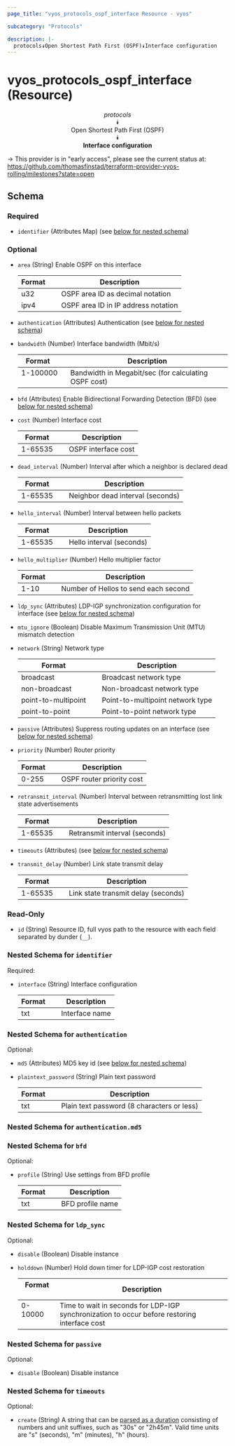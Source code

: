 ```yaml
---
page_title: "vyos_protocols_ospf_interface Resource - vyos"

subcategory: "Protocols"

description: |- 
  protocols⯯Open Shortest Path First (OSPF)⯯Interface configuration
---
```


# vyos_protocols_ospf_interface (Resource)
<center>

*protocols*  
⯯  
Open Shortest Path First (OSPF)  
⯯  
**Interface configuration**


</center>

-> This provider is in "early access", please see the current status at: https://github.com/thomasfinstad/terraform-provider-vyos-rolling/milestones?state=open

## Schema

### Required

- `identifier` (Attributes Map) (see [below for nested schema](#nestedatt--identifier))

### Optional

- `area` (String) Enable OSPF on this interface

    |Format  &emsp;|Description                          |
    |----------|---------------------------------------|
    |u32     &emsp;|OSPF area ID as decimal notation     |
    |ipv4    &emsp;|OSPF area ID in IP address notation  |
- `authentication` (Attributes) Authentication (see [below for nested schema](#nestedatt--authentication))
- `bandwidth` (Number) Interface bandwidth (Mbit/s)

    |Format    &emsp;|Description                                           |
    |------------|--------------------------------------------------------|
    |1-100000  &emsp;|Bandwidth in Megabit/sec (for calculating OSPF cost)  |
- `bfd` (Attributes) Enable Bidirectional Forwarding Detection (BFD) (see [below for nested schema](#nestedatt--bfd))
- `cost` (Number) Interface cost

    |Format   &emsp;|Description          |
    |-----------|-----------------------|
    |1-65535  &emsp;|OSPF interface cost  |
- `dead_interval` (Number) Interval after which a neighbor is declared dead

    |Format   &emsp;|Description                       |
    |-----------|------------------------------------|
    |1-65535  &emsp;|Neighbor dead interval (seconds)  |
- `hello_interval` (Number) Interval between hello packets

    |Format   &emsp;|Description               |
    |-----------|----------------------------|
    |1-65535  &emsp;|Hello interval (seconds)  |
- `hello_multiplier` (Number) Hello multiplier factor

    |Format  &emsp;|Description                           |
    |----------|----------------------------------------|
    |1-10    &emsp;|Number of Hellos to send each second  |
- `ldp_sync` (Attributes) LDP-IGP synchronization configuration for interface (see [below for nested schema](#nestedatt--ldp_sync))
- `mtu_ignore` (Boolean) Disable Maximum Transmission Unit (MTU) mismatch detection
- `network` (String) Network type

    |Format               &emsp;|Description                       |
    |-----------------------|------------------------------------|
    |broadcast            &emsp;|Broadcast network type            |
    |non-broadcast        &emsp;|Non-broadcast network type        |
    |point-to-multipoint  &emsp;|Point-to-multipoint network type  |
    |point-to-point       &emsp;|Point-to-point network type       |
- `passive` (Attributes) Suppress routing updates on an interface (see [below for nested schema](#nestedatt--passive))
- `priority` (Number) Router priority

    |Format  &emsp;|Description                |
    |----------|-----------------------------|
    |0-255   &emsp;|OSPF router priority cost  |
- `retransmit_interval` (Number) Interval between retransmitting lost link state advertisements

    |Format   &emsp;|Description                    |
    |-----------|---------------------------------|
    |1-65535  &emsp;|Retransmit interval (seconds)  |
- `timeouts` (Attributes) (see [below for nested schema](#nestedatt--timeouts))
- `transmit_delay` (Number) Link state transmit delay

    |Format   &emsp;|Description                          |
    |-----------|---------------------------------------|
    |1-65535  &emsp;|Link state transmit delay (seconds)  |

### Read-Only

- `id` (String) Resource ID, full vyos path to the resource with each field separated by dunder (`__`).

<a id="nestedatt--identifier"></a>
### Nested Schema for `identifier`

Required:

- `interface` (String) Interface configuration

    |Format  &emsp;|Description     |
    |----------|------------------|
    |txt     &emsp;|Interface name  |


<a id="nestedatt--authentication"></a>
### Nested Schema for `authentication`

Optional:

- `md5` (Attributes) MD5 key id (see [below for nested schema](#nestedatt--authentication--md5))
- `plaintext_password` (String) Plain text password

    |Format  &emsp;|Description                                 |
    |----------|----------------------------------------------|
    |txt     &emsp;|Plain text password (8 characters or less)  |

<a id="nestedatt--authentication--md5"></a>
### Nested Schema for `authentication.md5`



<a id="nestedatt--bfd"></a>
### Nested Schema for `bfd`

Optional:

- `profile` (String) Use settings from BFD profile

    |Format  &emsp;|Description       |
    |----------|--------------------|
    |txt     &emsp;|BFD profile name  |


<a id="nestedatt--ldp_sync"></a>
### Nested Schema for `ldp_sync`

Optional:

- `disable` (Boolean) Disable instance
- `holddown` (Number) Hold down timer for LDP-IGP cost restoration

    |Format   &emsp;|Description                                                                                   |
    |-----------|------------------------------------------------------------------------------------------------|
    |0-10000  &emsp;|Time to wait in seconds for LDP-IGP synchronization to occur before restoring interface cost  |


<a id="nestedatt--passive"></a>
### Nested Schema for `passive`

Optional:

- `disable` (Boolean) Disable instance


<a id="nestedatt--timeouts"></a>
### Nested Schema for `timeouts`

Optional:

- `create` (String) A string that can be [parsed as a duration](https://pkg.go.dev/time#ParseDuration) consisting of numbers and unit suffixes, such as &#34;30s&#34; or &#34;2h45m&#34;. Valid time units are &#34;s&#34; (seconds), &#34;m&#34; (minutes), &#34;h&#34; (hours).  
